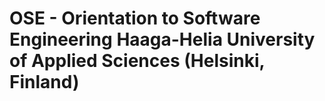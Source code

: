 # OSE - Orientation to Software Engineering Haaga-Helia University of Applied Sciences (Helsinki, Finland)
